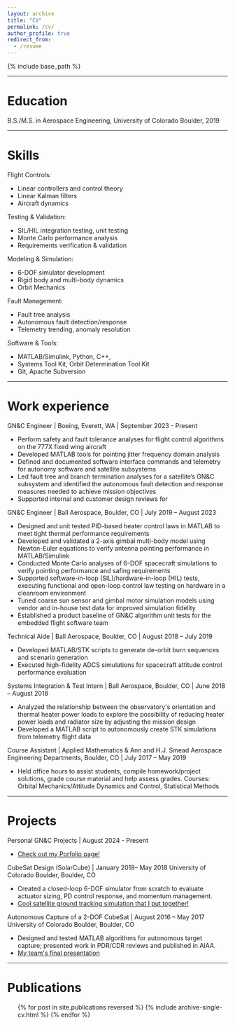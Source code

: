 ```yaml
---
layout: archive
title: "CV"
permalink: /cv/
author_profile: true
redirect_from:
  - /resume
---
```


{% include base_path %}

---

Education
======
B.S./M.S. in Aerospace Engineering, University of Colorado Boulder, 2019

---

Skills
======
Flight Controls: 
* Linear controllers and control theory
* Linear Kalman filters
* Aircraft dynamics

Testing & Validation: 
* SIL/HIL integration testing, unit testing
* Monte Carlo performance analysis
* Requirements verification & validation

Modeling & Simulation: 
* 6-DOF simulator development 
* Rigid body and multi-body dynamics
* Orbit Mechanics

Fault Management:
* Fault tree analysis
* Autonomous fault detection/response
* Telemetry trending, anomaly resolution

Software & Tools: 
* MATLAB/Simulink, Python, C++, 
* Systems Tool Kit, Orbit Determination Tool Kit
* Git, Apache Subversion

---

Work experience
======
GN&C Engineer | Boeing, Everett, WA | September 2023 - Present 
* Perform safety and fault tolerance analyses for flight control algorithms on the 777X fixed wing aircraft
* Developed MATLAB tools for pointing jitter frequency domain analysis
* Defined and documented software interface commands and telemetry for autonomy software and satellite subsystems
* Led fault tree and branch termination analyses for a satellite’s GN&C subsystem and identified the autonomous fault detection and response measures needed to achieve mission objectives
* Supported internal and customer design reviews for

GN&C Engineer | Ball Aerospace, Boulder, CO | July 2019 – August 2023
* Designed and unit tested PID-based heater control laws in MATLAB to meet tight thermal performance requirements
* Developed and validated a 2-axis gimbal multi-body model using Newton-Euler equations to verify antenna pointing performance in MATLAB/Simulink
* Conducted Monte Carlo analyses of 6-DOF spacecraft simulations to verify pointing performance and safing requirements
* Supported software-in-loop (SIL)/hardware-in-loop (HIL) tests, executing functional and open-loop control law testing on hardware in a cleanroom environment
* Tuned coarse sun sensor and gimbal motor simulation models using vendor and in-house test data for improved simulation fidelity
* Established a product baseline of GN&C algorithm unit tests for the embedded flight software team

Technical Aide | Ball Aerospace, Boulder, CO | August 2018 – July 2019
* Developed MATLAB/STK scripts to generate de-orbit burn sequences and scenario generation
* Executed high-fidelity ADCS simulations for spacecraft attitude control performance evaluation

Systems Integration & Test Intern | Ball Aerospace, Boulder, CO | June 2018 – August 2018
* Analyzed the relationship between the observatory's orientation and thermal heater power loads to explore the possibility of reducing heater power loads and radiator size by adjusting the mission design
* Developed a MATLAB script to autonomously create STK simulations from telemetry flight data

Course Assistant | Applied Mathematics & Ann and H.J. Smead Aerospace Engineering Departments, Boulder, CO | July 2017 – May 2019
* Held office hours to assist students, compile homework/project solutions, grade course material and help assess grades. Courses: Orbital Mechanics/Attitude Dynamics and Control, Statistical Methods

---

Projects
======
Personal GN&C Projects | August 2024 - Present
* [Check out my Porfolio page!](https://tonydtiger.github.io//portfolio/)

CubeSat Design (SolarCube) | January 2018– May 2018
University of Colorado Boulder, Boulder, CO 
* Created a closed-loop 6-DOF simulator from scratch to evaluate actuator sizing, PD control response, and momentum management.
* [Cool satellite ground tracking simulation that I put together!](https://drive.google.com/file/d/1UGWogkpv6JH0efh2DyCAycW9bmp2JZB5/view)

Autonomous Capture of a 2-DOF CubeSat | August 2016 – May 2017
University of Colorado Boulder, Boulder, CO
* Designed and tested MATLAB algorithms for autonomous target capture; presented work in PDR/CDR reviews and published in AIAA.
* [My team's final presentation](https://www.colorado.edu/aerospace/sites/default/files/attached-files/cascade_sfr.pdf)

---

Publications
======
  <ul>{% for post in site.publications reversed %}
    {% include archive-single-cv.html %}
  {% endfor %}</ul>
  
<!-- Talks
======
  <ul>{% for post in site.talks reversed %}
    {% include archive-single-talk-cv.html  %}
  {% endfor %}</ul>
  
Teaching
======
  <ul>{% for post in site.teaching reversed %}
    {% include archive-single-cv.html %}
  {% endfor %}</ul>
  
Service and leadership
======
* Currently signed in to 43 different slack teams -->
